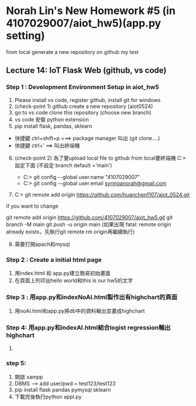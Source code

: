 # Norah Lin's New Homework #5 (in 4107029007/aiot_hw5)(app.py setting)
from local generate a new repository on github my test
## Lecture 14: IoT Flask Web (github, vs code)

### Step 1 : Development Environment Setup in aiot_hw5
1. Please install vs code, register github, install git for windows
2. (check-point 1) github create a new repository (aiot0524)
3. go to vs code clone this repository (choose new branch) 
4. vs code 安裝 python extension 
5. pip install flask, pandas, sklearn 
  * 快捷鍵 ctrl+shift+p ===> package manager 叫出 (git clone....)
  * 快捷鍵 ctrl+' ==> 叫出終端機 
6. (check-point 2) 為了要upload local file to github from local要終端機 C:> 設定下面 (不設定 branch default ='main')
   * C:> git config --global user.name "4107029007"
   * C:> git config --global user.email syringanorah@gmail.com
   
7. C:> git remote add origin https://github.com/huanchen1107/aiot_0524.git 

if you want to change

git remote add origin https://github.com/4107029007/aiot_hw5.git
git branch -M main
git push -u origin main
(如果出現 fatal: remote origin already exists，先執行git remote rm origin再繼續執行)

8. 需要打開apach和mysql

### Step 2 : Create a initial html page
1. 用index.html 和 app.py建立簡易初始畫面
2. 在頁面上列印出hello world和this is our hw5的文字

### Step 3 : 用app.py和indexNoAI.html製作出有highchart的頁面
1. 用noAI.html和app.py將db中的資料輸出並畫成highchart

### Step 4: 用app.py和indexAI.html結合logist regression輸出highchart
1. 

### step 5:
1. 開啟 xampp
2. DBMS --> add user/pwd = test123/test123
3. pip install flask pandas pymysql sklearn
4. 下載完後執行python appl.py



